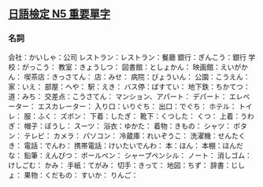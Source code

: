 
## [日語檢定 N5 重要單字](https://www.youtube.com/watch?v=onfab1jXPb0)

### 名詞

会社：かいしゃ：公司
レストラン：レストラン：餐廳
銀行：ぎんこう：銀行
学校：がっこう：
教室：きょうしつ：
図書館：としょかん：
映画館：えいがかん：
喫茶店：きっさてん：
店：みせ：
病院：びょういん：
公園：こうえん：
家：いえ：
部屋：へや：
駅：えき：
バス停：ばすてい：
地下鉄：ちかてつ：
道：みち：
交差点：こうさてん：
マンション、アパート：
デパート：
エレベーター：
エスカレーター：
入り口：いりぐち：
出口：でぐち：
ホテル：
トイレ：
服：ふく：
ズボン：
下着：したぎ：
靴下：くつした：
くつ：
上着：うわぎ：
帽子：ぼうし：
スーツ：
浴衣：ゆかた：
着物：きもの：
シャツ：
ボタン：
テレビ：
カメラ：
パソコン：
冷蔵庫：れいぞうこ：
洗濯機：せんたくき：
電話：でんわ：
携帯電話：けいたいでんわ：
本：ほん：
本棚：ほんだな：
鉛筆：えんぴつ：
ボールペン：
シャープペンシル：
ノート：
消しゴム：けしごむ：
かみ：
手紙：てがみ：
切手：きって：
地図：ちず：
辞書：じしょ：
果物：くだもの：
すいか：
りんご：







